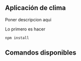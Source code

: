 ## Aplicación de clima

Poner descripcion aqui

Lo primero es hacer 
```
npm install
```

## Comandos disponibles